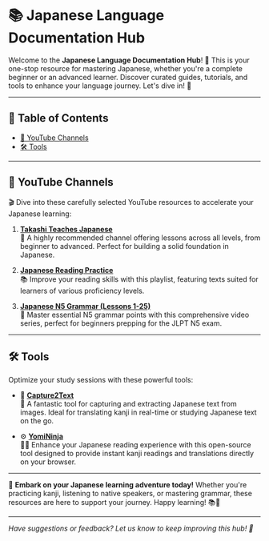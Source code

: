 # 📚 **Japanese Language Documentation Hub**

Welcome to the **Japanese Language Documentation Hub**! 🌸 This is your one-stop resource for mastering Japanese, whether you're a complete beginner or an advanced learner. Discover curated guides, tutorials, and tools to enhance your language journey. Let's dive in! 🚀

---

## 📖 **Table of Contents**
- [🎥 YouTube Channels](#🎥-youtube-channels)
- [🛠 Tools](#-tools)

---

## 🎥 **YouTube Channels**

🎬 Dive into these carefully selected YouTube resources to accelerate your Japanese learning:

1. **[Takashi Teaches Japanese](https://www.youtube.com/@Takashi_teaches_Japanese)**  
   🌟 A highly recommended channel offering lessons across all levels, from beginner to advanced. Perfect for building a solid foundation in Japanese.

2. **[Japanese Reading Practice](https://www.youtube.com/playlist?list=PLefw3goTt1CgNjT0XwUZwYokwWM86VMLI)**  
   📚 Improve your reading skills with this playlist, featuring texts suited for learners of various proficiency levels.

3. **[Japanese N5 Grammar (Lessons 1-25)](https://www.youtube.com/playlist?list=PLKOA3pgec-PYUd-aX8ArRqgfX8jvtJy6-)**  
   🧩 Master essential N5 grammar points with this comprehensive video series, perfect for beginners prepping for the JLPT N5 exam.

---

## 🛠 **Tools**

Optimize your study sessions with these powerful tools:

- 📝 **[Capture2Text](https://capture2text.sourceforge.net/)**  
  📸 A fantastic tool for capturing and extracting Japanese text from images. Ideal for translating kanji in real-time or studying Japanese text on the go.

- ⚙️ **[YomiNinja](https://github.com/matt-m-o/YomiNinja)**  
  🐱‍💻 Enhance your Japanese reading experience with this open-source tool designed to provide instant kanji readings and translations directly on your browser.

---

🌺 **Embark on your Japanese learning adventure today!** Whether you're practicing kanji, listening to native speakers, or mastering grammar, these resources are here to support your journey. Happy learning! 📚🎌

--- 

*Have suggestions or feedback? Let us know to keep improving this hub! 💌*
